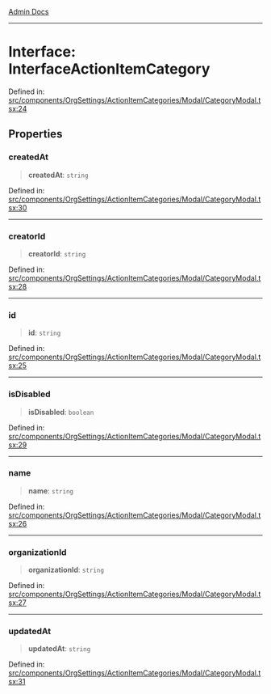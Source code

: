 [Admin Docs](/)

***

# Interface: InterfaceActionItemCategory

Defined in: [src/components/OrgSettings/ActionItemCategories/Modal/CategoryModal.tsx:24](https://github.com/PalisadoesFoundation/talawa-admin/blob/main/src/components/OrgSettings/ActionItemCategories/Modal/CategoryModal.tsx#L24)

## Properties

### createdAt

> **createdAt**: `string`

Defined in: [src/components/OrgSettings/ActionItemCategories/Modal/CategoryModal.tsx:30](https://github.com/PalisadoesFoundation/talawa-admin/blob/main/src/components/OrgSettings/ActionItemCategories/Modal/CategoryModal.tsx#L30)

***

### creatorId

> **creatorId**: `string`

Defined in: [src/components/OrgSettings/ActionItemCategories/Modal/CategoryModal.tsx:28](https://github.com/PalisadoesFoundation/talawa-admin/blob/main/src/components/OrgSettings/ActionItemCategories/Modal/CategoryModal.tsx#L28)

***

### id

> **id**: `string`

Defined in: [src/components/OrgSettings/ActionItemCategories/Modal/CategoryModal.tsx:25](https://github.com/PalisadoesFoundation/talawa-admin/blob/main/src/components/OrgSettings/ActionItemCategories/Modal/CategoryModal.tsx#L25)

***

### isDisabled

> **isDisabled**: `boolean`

Defined in: [src/components/OrgSettings/ActionItemCategories/Modal/CategoryModal.tsx:29](https://github.com/PalisadoesFoundation/talawa-admin/blob/main/src/components/OrgSettings/ActionItemCategories/Modal/CategoryModal.tsx#L29)

***

### name

> **name**: `string`

Defined in: [src/components/OrgSettings/ActionItemCategories/Modal/CategoryModal.tsx:26](https://github.com/PalisadoesFoundation/talawa-admin/blob/main/src/components/OrgSettings/ActionItemCategories/Modal/CategoryModal.tsx#L26)

***

### organizationId

> **organizationId**: `string`

Defined in: [src/components/OrgSettings/ActionItemCategories/Modal/CategoryModal.tsx:27](https://github.com/PalisadoesFoundation/talawa-admin/blob/main/src/components/OrgSettings/ActionItemCategories/Modal/CategoryModal.tsx#L27)

***

### updatedAt

> **updatedAt**: `string`

Defined in: [src/components/OrgSettings/ActionItemCategories/Modal/CategoryModal.tsx:31](https://github.com/PalisadoesFoundation/talawa-admin/blob/main/src/components/OrgSettings/ActionItemCategories/Modal/CategoryModal.tsx#L31)
